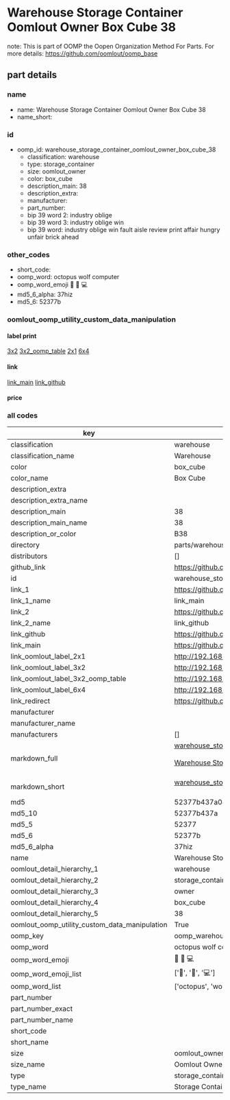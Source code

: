 # Warehouse Storage Container Oomlout Owner Box Cube 38  

note: This is part of OOMP the Oopen Organization Method For Parts. For more details: https://github.com/oomlout/oomp_base

##  part details
  







### name
* name: Warehouse Storage Container Oomlout Owner Box Cube 38
* name_short: 
### id
* oomp_id: warehouse_storage_container_oomlout_owner_box_cube_38
  * classification: warehouse
  * type: storage_container
  * size: oomlout_owner
  * color: box_cube
  * description_main: 38
  * description_extra: 
  * manufacturer: 
  * part_number: 
  * bip 39 word 2: industry oblige
  * bip 39 word 3: industry oblige win
  * bip 39 word: industry oblige win fault aisle review print affair hungry unfair brick ahead

### other_codes
* short_code: 
* oomp_word: octopus wolf computer
* oomp_word_emoji :octopus: :wolf: :computer:
* md5_6_alpha: 37hiz
* md5_6: 52377b






### oomlout_oomp_utility_custom_data_manipulation
#### label print
[3x2](http://192.168.1.245:1112/?label=oomp%2037hiz)
[3x2_oomp_table](http://192.168.1.108:1112/?label=oomp%2037hiz)
[2x1](http://192.168.1.242:1112/?label=oomp%2037hiz)
[6x4](http://192.168.1.55:1112/?label=oomp%2037hiz)    

#### link

[link_main](https://github.com/oomlout/oomlout_oomp_version_1_messy/tree/main/parts/warehouse_storage_container_oomlout_owner_box_cube_38) [link_github](https://github.com/oomlout/oomlout_oomp_version_1_messy/tree/main/parts/warehouse_storage_container_oomlout_owner_box_cube_38)                             

#### price







### all codes 
| key | value |  
| --- | --- |  
| classification | warehouse |  
| classification_name | Warehouse |  
| color | box_cube |  
| color_name | Box Cube |  
| description_extra |  |  
| description_extra_name |  |  
| description_main | 38 |  
| description_main_name | 38 |  
| description_or_color | B38 |  
| directory | parts/warehouse_storage_container_oomlout_owner_box_cube_38 |  
| distributors | [] |  
| github_link | https://github.com/oomlout/oomlout_oomp_part_src/tree/main/parts/warehouse_storage_container_oomlout_owner_box_cube_38 |  
| id | warehouse_storage_container_oomlout_owner_box_cube_38 |  
| link_1 | https://github.com/oomlout/oomlout_oomp_version_1_messy/tree/main/parts/warehouse_storage_container_oomlout_owner_box_cube_38 |  
| link_1_name | link_main |  
| link_2 | https://github.com/oomlout/oomlout_oomp_version_1_messy/tree/main/parts/warehouse_storage_container_oomlout_owner_box_cube_38 |  
| link_2_name | link_github |  
| link_github | https://github.com/oomlout/oomlout_oomp_version_1_messy/tree/main/parts/warehouse_storage_container_oomlout_owner_box_cube_38 |  
| link_main | https://github.com/oomlout/oomlout_oomp_version_1_messy/tree/main/parts/warehouse_storage_container_oomlout_owner_box_cube_38 |  
| link_oomlout_label_2x1 | http://192.168.1.242:1112/?label=oomp%2037hiz |  
| link_oomlout_label_3x2 | http://192.168.1.245:1112/?label=oomp%2037hiz |  
| link_oomlout_label_3x2_oomp_table | http://192.168.1.108:1112/?label=oomp%2037hiz |  
| link_oomlout_label_6x4 | http://192.168.1.55:1112/?label=oomp%2037hiz |  
| link_redirect | https://github.com/oomlout/oomlout_oomp_version_1_messy/tree/main/parts/warehouse_storage_container_oomlout_owner_box_cube_38 |  
| manufacturer |  |  
| manufacturer_name |  |  
| manufacturers | [] |  
| markdown_full | [warehouse_storage_container_oomlout_owner_box_cube_38](none)<br>[](none)<br>[Warehouse Storage Container Oomlout Owner Box Cube 38](none)<br><br> |  
| markdown_short | [warehouse_storage_container_oomlout_owner_box_cube_38](none)<br><br> |  
| md5 | 52377b437a04555ae202d53ff6a60b99 |  
| md5_10 | 52377b437a |  
| md5_5 | 52377 |  
| md5_6 | 52377b |  
| md5_6_alpha | 37hiz |  
| name | Warehouse Storage Container Oomlout Owner Box Cube 38 |  
| oomlout_detail_hierarchy_1 | warehouse |  
| oomlout_detail_hierarchy_2 | storage_container |  
| oomlout_detail_hierarchy_3 | owner |  
| oomlout_detail_hierarchy_4 | box_cube |  
| oomlout_detail_hierarchy_5 | 38 |  
| oomlout_oomp_utility_custom_data_manipulation | True |  
| oomp_key | oomp_warehouse_storage_container_oomlout_owner_box_cube_38 |  
| oomp_word | octopus wolf computer |  
| oomp_word_emoji | :octopus: :wolf: :computer: |  
| oomp_word_emoji_list | [':octopus:', ':wolf:', ':computer:'] |  
| oomp_word_list | ['octopus', 'wolf', 'computer'] |  
| part_number |  |  
| part_number_exact |  |  
| part_number_name |  |  
| short_code |  |  
| short_name |  |  
| size | oomlout_owner |  
| size_name | Oomlout Owner |  
| type | storage_container |  
| type_name | Storage Container |  

